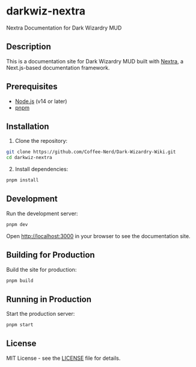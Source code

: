 # darkwiz-nextra
Nextra Documentation for Dark Wizardry MUD

## Description
This is a documentation site for Dark Wizardry MUD built with [Nextra](https://nextra.site), a Next.js-based documentation framework.

## Prerequisites
- [Node.js](https://nodejs.org/) (v14 or later)
- [pnpm](https://pnpm.io/)

## Installation

1. Clone the repository:
```bash
git clone https://github.com/Coffee-Nerd/Dark-Wizardry-Wiki.git
cd darkwiz-nextra
```

2. Install dependencies:
```bash
pnpm install
```

## Development

Run the development server:

```bash
pnpm dev
```

Open [http://localhost:3000](http://localhost:3000) in your browser to see the documentation site.

## Building for Production

Build the site for production:

```bash
pnpm build
```

## Running in Production

Start the production server:

```bash
pnpm start
```

## License
MIT License - see the [LICENSE](LICENSE) file for details.
